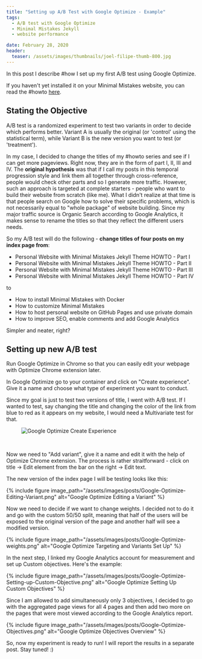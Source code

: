 ```yaml
---
title: "Setting up A/B Test with Google Optimize - Example"
tags:
  - A/B test with Google Optimize
  - Minimal Mistakes Jekyll
  - website performance

date: February 28, 2020
header:
  teaser: /assets/images/thumbnails/joel-filipe-thumb-800.jpg
---
```


In this post I describe #how I set up my first A/B test using Google Optimize. 

If you haven't yet installed it on your Minimal Mistakes website, you can read the #howto [here](/How-to-install-Google-Optimize/).

## Stating the Objective

A/B test is a randomized experiment to test two variants in order to decide which performs better. Variant A is usually the original (or 'control' using the statistical term), while Variant B is the new version you want to test (or 'treatment'). 

In my case, I decided to change the titles of my #howto series and see if I can get more pageviews. Right now, they are in the form of part I, II, III and IV. The **original hypothesis** was that if I call my posts in this temporal progression style and link them all together through cross-reference, people would check other parts and so I generate more traffic. However, such an approach is targeted at complete starters - people who want to build their website from scratch (like me). What I didn't realize at that time is that people search on Google how to solve their specific problems, which is not necessarily equal to "whole package" of website building. Since my major traffic source is Organic Search according to Google Analytics, it makes sense to rename the titles so that they reflect the different users needs. 

So my A/B test will do the following - **change titles of four posts on my index page from**:
- Personal Website with Minimal Mistakes Jekyll Theme HOWTO - Part I
- Personal Website with Minimal Mistakes Jekyll Theme HOWTO - Part II
- Personal Website with Minimal Mistakes Jekyll Theme HOWTO - Part III
- Personal Website with Minimal Mistakes Jekyll Theme HOWTO - Part IV

to

- How to install Minimal Mistakes with Docker
- How to customize Minimal Mistakes 
- How to host personal website on GitHub Pages and use private domain
- How to improve SEO, enable comments and add Google Analytics

Simpler and neater, right?

## Setting up new A/B test

Run Google Optimize in Chrome so that you can easily edit your webpage with Optimize Chrome extension later. 

In Google Optimize go to your container and click on "Create experience". Give it a name and choose what type of experiment you want to conduct. 

Since my goal is just to test two versions of title, I went with A/B test. If I wanted to test, say changing the title and changing the color of the link from blue to red as it appears on my website, I would need a Multivariate test for that.


<figure style="width: 400px" class="align-center">
  <img src="{{ site.url }}{{ site.baseurl }}/assets/images/posts/Google-Optimize-create-experience.png" alt="Google Optimize Create Experience">
</figure> 
&nbsp;

Now we need to "Add variant", give it a name and edit it with the help of Optimize Chrome extension. The process is rather straitforward - click on title -> Edit element from the bar on the right -> Edit text. 

The new version of the index page I will be testing looks like this:

{% include figure image_path="/assets/images/posts/Google-Optimize-Editing-Variant.png" alt="Google Optimize Editing a Variant" %}

Now we need to decide if we want to change weights. I decided not to do it and go with the custom 50/50 split, meaning that half of the users will be exposed to the original version of the page and another half will see a modified version. 


{% include figure image_path="/assets/images/posts/Google-Optimize-weights.png" alt="Google Optimize Targeting and Variants Set Up" %}

In the next step, I linked my Google Analytics account for measurement and set up Custom objectives. Here's the example:

{% include figure image_path="/assets/images/posts/Google-Optimize-Setting-up-Custom-Objective.png" alt="Google Optimize Setting Up Custom Objectives" %}

Since I am allowed to add simultaneously only 3 objectives, I decided to go with the aggregated page views for all 4 pages and then add two more on the pages that were most viewed according to the Google Analytics report. 

{% include figure image_path="/assets/images/posts/Google-Optimize-Objectives.png" alt="Google Optimize Objectives Overview" %}

So, now my experiment is ready to run!
I will report the results in a separate post. Stay tuned! :) 
